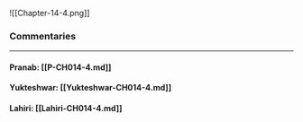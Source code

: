 ![[Chapter-14-4.png]]

### Commentaries

---

#### Pranab: [[P-CH014-4.md]]

#### Yukteshwar: [[Yukteshwar-CH014-4.md]]

#### Lahiri: [[Lahiri-CH014-4.md]]
